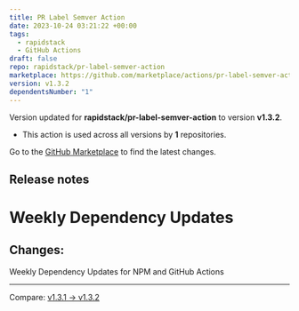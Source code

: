 ```yaml
---
title: PR Label Semver Action
date: 2023-10-24 03:21:22 +00:00
tags:
  - rapidstack
  - GitHub Actions
draft: false
repo: rapidstack/pr-label-semver-action
marketplace: https://github.com/marketplace/actions/pr-label-semver-action
version: v1.3.2
dependentsNumber: "1"
---
```



Version updated for **rapidstack/pr-label-semver-action** to version **v1.3.2**.
- This action is used across all versions by **1** repositories.

Go to the [GitHub Marketplace](https://github.com/marketplace/actions/pr-label-semver-action) to find the latest changes.

## Release notes

# Weekly Dependency Updates

## Changes:
Weekly Dependency Updates for NPM and GitHub Actions

---
Compare: [v1.3.1 → v1.3.2](https://github.com/rapidstack/pr-label-semver-action/compare/v1.3.1...v1.3.2)
